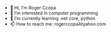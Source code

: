 - 👋 Hi, I’m Roger Ccopa
- 👀 I’m interested in computer programming
- 🌱 I’m currently learning .net core, python
- 📫 How to reach me: rogerccopaAtyahoo.com

<!---
rogerccopa/rogerccopa is a ✨ special ✨ repository because its `README.md` (this file) appears on your GitHub profile.
You can click the Preview link to take a look at your changes.
--->
